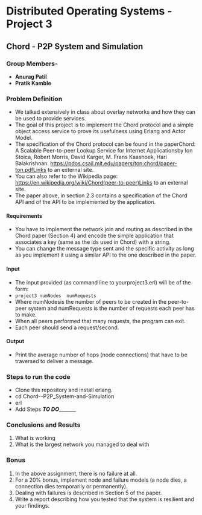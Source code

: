 # **Distributed Operating Systems - Project 3**

## Chord - P2P System and Simulation

### **Group Members-**
* **Anurag Patil**
* **Pratik Kamble**

### Problem Definition
* We talked extensively in class about overlay networks and how they can be used to provide services. 
* The goal of this project is to implement the Chord protocol and a simple object access service to prove its usefulness using Erlang and Actor Model.
* The specification of the Chord protocol can be found in the paperChord: A Scalable Peer-to-peer Lookup Service for Internet Applicationsby Ion Stoica,  Robert  Morris,  David  Karger,  M.  Frans  Kaashoek,  Hari  Balakrishnan. https://pdos.csail.mit.edu/papers/ton:chord/paper-ton.pdfLinks to an external site.
* You can also refer to the Wikipedia page: https://en.wikipedia.org/wiki/Chord(peer-to-peer)Links to an external site.
* The paper above, in section 2.3 contains a specification of the Chord API and of the API to be implemented by the application.

#### Requirements
* You have to implement the network join and routing as described in the Chord paper (Section 4) and encode the simple application that associates a key (same as the ids used in Chord) with a string.
* You can change the message type sent and the specific activity as long as you implement it using a similar API to the one described in the paper.

#### Input
* The input provided (as command line to yourproject3.erl) will be of the form:
* `project3 numNodes  numRequests`
* Where numNodesis the number of peers to be created in the peer-to-peer system and numRequests is the number of requests each peer has to make.
* When all peers performed that many requests, the program can exit.  
* Each peer should send a request/second.

#### Output
* Print the average number of hops (node connections) that have to be traversed to deliver a message.

### Steps to run the code
* Clone this repository and install erlang.
* cd Chord--P2P_System-and-Simulation
* erl
* Add Steps _____________TO DO____________________


### Conclusions and Results

1. What is working
2. What is the largest network you managed to deal with

### Bonus

1. In the above assignment, there is no failure at all.  
2. For a 20% bonus, implement node and failure models (a node dies, a connection dies temporarily or permanently).  
3. Dealing with failures is described in Section 5 of the paper. 
4. Write a report describing how you tested that the system is resilient and your findings.






